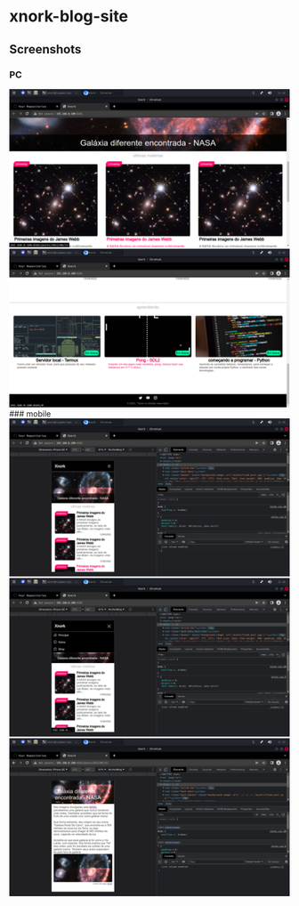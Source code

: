 # xnork-blog-site
## Screenshots
### PC
<img src="screenshots/2022-08-21-113836_1360x768_scrot.png"/>
<img src="screenshots/2022-08-21-113843_1360x768_scrot.png"/>
### mobile
<img src="screenshots/2022-08-21-113855_1360x768_scrot.png"/>
<img src="screenshots/2022-08-21-113856_1360x768_scrot.png"/>
<img src="screenshots/2022-08-21-113912_1360x768_scrot.png"/>